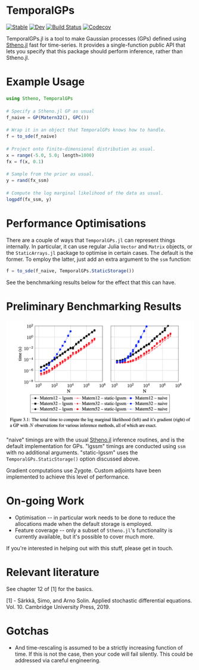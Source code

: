 # TemporalGPs

[![Stable](https://img.shields.io/badge/docs-stable-blue.svg)](https://willtebbutt.github.io/TemporalGPs.jl/stable)
[![Dev](https://img.shields.io/badge/docs-dev-blue.svg)](https://willtebbutt.github.io/TemporalGPs.jl/dev)
[![Build Status](https://travis-ci.com/willtebbutt/TemporalGPs.jl.svg?branch=master)](https://travis-ci.com/willtebbutt/TemporalGPs.jl)
[![Codecov](https://codecov.io/gh/willtebbutt/TemporalGPs.jl/branch/master/graph/badge.svg)](https://codecov.io/gh/willtebbutt/TemporalGPs.jl)

TemporalGPs.jl is a tool to make Gaussian processes (GPs) defined using [Stheno.jl](https://github.com/willtebbutt/Stheno.jl/) fast for time-series. It provides a single-function public API that lets you specify that this package should perform inference, rather than Stheno.jl.



# Example Usage

```julia
using Stheno, TemporalGPs

# Specify a Stheno.jl GP as usual
f_naive = GP(Matern32(), GPC())

# Wrap it in an object that TemporalGPs knows how to handle.
f = to_sde(f_naive)

# Project onto finite-dimensional distribution as usual.
x = range(-5.0, 5.0; length=1000)
fx = f(x, 0.1)

# Sample from the prior as usual.
y = rand(fx_ssm)

# Compute the log marginal likelihood of the data as usual.
logpdf(fx_ssm, y)
```



# Performance Optimisations

There are a couple of ways that `TemporalGPs.jl` can represent things internally. In particular, it can use regular Julia `Vector` and `Matrix` objects, or the `StaticArrays.jl` package to optimise in certain cases. The default is the former. To employ the latter, just add an extra argument to the `ssm` function:
```julia
f = to_sde(f_naive, TemporalGPs.StaticStorage())
```
See the benchmarking results below for the effect that this can have.



# Preliminary Benchmarking Results

![](/examples/preliminary-benchmarks.png)

"naive" timings are with the usual [Stheno.jl](https://github.com/willtebbutt/Stheno.jl/) inference routines, and is the default implementation for GPs. "lgssm" timings are conducted using `ssm` with no additional arguments. "static-lgssm" uses the `TemporalGPs.StaticStorage()` option discussed above.

Gradient computations use Zygote. Custom adjoints have been implemented to achieve this level of performance.



# On-going Work

- Optimisation -- in particular work needs to be done to reduce the allocations made when the default storage is employed.
- Feature coverage -- only a subset of `Stheno.jl`'s functionality is currently available, but it's possible to cover much more.

If you're interested in helping out with this stuff, please get in touch.



# Relevant literature

See chapter 12 of [1] for the basics.

[1] - Särkkä, Simo, and Arno Solin. Applied stochastic differential equations. Vol. 10. Cambridge University Press, 2019.



# Gotchas

- And time-rescaling is assumed to be a strictly increasing function of time. If this is not the case, then your code will fail silently. This could be addressed via careful engineering.
